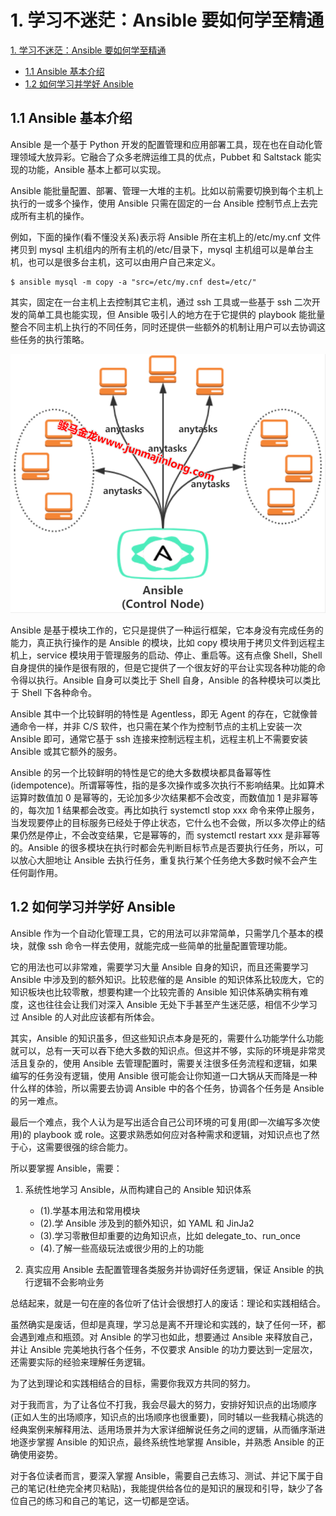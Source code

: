 # 1. 学习不迷茫：Ansible 要如何学至精通

[1. 学习不迷茫：Ansible 要如何学至精通](#1-学习不迷茫ansible-要如何学至精通)
  - [1.1 Ansible 基本介绍](#11-ansible-基本介绍)
  - [1.2 如何学习并学好 Ansible](#12-如何学习并学好-ansible)

## 1.1 Ansible 基本介绍

 Ansible 是一个基于 Python 开发的配置管理和应用部署工具，现在也在自动化管理领域大放异彩。它融合了众多老牌运维工具的优点，Pubbet 和 Saltstack 能实现的功能，Ansible 基本上都可以实现。

 Ansible 能批量配置、部署、管理一大堆的主机。比如以前需要切换到每个主机上执行的一或多个操作，使用 Ansible 只需在固定的一台 Ansible 控制节点上去完成所有主机的操作。

 例如，下面的操作(看不懂没关系)表示将 Ansible 所在主机上的/etc/my.cnf 文件拷贝到 mysql 主机组内的所有主机的/etc/目录下，mysql 主机组可以是单台主机，也可以是很多台主机，这可以由用户自己来定义。

```shell
$ ansible mysql -m copy -a "src=/etc/my.cnf dest=/etc/"
```

其实，固定在一台主机上去控制其它主机，通过 ssh 工具或一些基于 ssh 二次开发的简单工具也能实现，但 Ansible 吸引人的地方在于它提供的 playbook 能批量整合不同主机上执行的不同任务，同时还提供一些额外的机制让用户可以去协调这些任务的执行策略。

![img](images/Chapter01/1576393267029.png)

Ansible 是基于模块工作的，它只是提供了一种运行框架，它本身没有完成任务的能力，真正执行操作的是 Ansible 的模块，比如 copy 模块用于拷贝文件到远程主机上，service 模块用于管理服务的启动、停止、重启等。这有点像 Shell，Shell 自身提供的操作是很有限的，但是它提供了一个很友好的平台让实现各种功能的命令得以执行。Ansible 自身可以类比于 Shell 自身，Ansible 的各种模块可以类比于 Shell 下各种命令。

Ansible 其中一个比较鲜明的特性是 Agentless，即无 Agent 的存在，它就像普通命令一样，并非 C/S 软件，也只需在某个作为控制节点的主机上安装一次 Ansible 即可，通常它基于 ssh 连接来控制远程主机，远程主机上不需要安装 Ansible 或其它额外的服务。

Ansible 的另一个比较鲜明的特性是它的绝大多数模块都具备幂等性(idempotence)。所谓幂等性，指的是多次操作或多次执行不影响结果。比如算术运算时数值加 0 是幂等的，无论加多少次结果都不会改变，而数值加 1 是非幂等的，每次加 1 结果都会改变。再比如执行 systemctl stop xxx 命令来停止服务，当发现要停止的目标服务已经处于停止状态，它什么也不会做，所以多次停止的结果仍然是停止，不会改变结果，它是幂等的，而 systemctl restart xxx 是非幂等的。Ansible 的很多模块在执行时都会先判断目标节点是否要执行任务，所以，可以放心大胆地让 Ansible 去执行任务，重复执行某个任务绝大多数时候不会产生任何副作用。

## 1.2 如何学习并学好 Ansible

Ansible 作为一个自动化管理工具，它的用法可以非常简单，只需学几个基本的模块，就像 ssh 命令一样去使用，就能完成一些简单的批量配置管理功能。

它的用法也可以非常难，需要学习大量 Ansible 自身的知识，而且还需要学习 Ansible 中涉及到的额外知识。比较悲催的是 Ansible 的知识体系比较庞大，它的知识板块也比较零散，想要构建一个比较完善的 Ansible 知识体系确实稍有难度，这也往往会让我们对深入 Ansible 无处下手甚至产生迷茫感，相信不少学习过 Ansible 的人对此应该都有所体会。

其实，Ansible 的知识虽多，但这些知识点本身是死的，需要什么功能学什么功能就可以，总有一天可以吞下绝大多数的知识点。但这并不够，实际的环境是非常灵活且复杂的，使用 Ansible 去管理配置时，需要关注很多任务流程和逻辑，如果编写的任务没有逻辑，使用 Ansible 很可能会让你知道一口大锅从天而降是一种什么样的体验，所以需要去协调 Ansible 中的各个任务，协调各个任务是 Ansible 的另一难点。

最后一个难点，我个人认为是写出适合自己公司环境的可复用(即一次编写多次使用)的 playbook 或 role。这要求熟悉如何应对各种需求和逻辑，对知识点也了然于心，这需要很强的综合能力。

所以要掌握 Ansible，需要：

1. 系统性地学习 Ansible，从而构建自己的 Ansible 知识体系

   - (1).学基本用法和常用模块
   - (2).学 Ansible 涉及到的额外知识，如 YAML 和 JinJa2
   - (3).学习零散但却重要的边角知识点，比如 delegate_to、run_once
   - (4).了解一些高级玩法或很少用的上的功能

2. 真实应用 Ansible 去配置管理各类服务并协调好任务逻辑，保证 Ansible 的执行逻辑不会影响业务

总结起来，就是一句在座的各位听了估计会很想打人的废话：理论和实践相结合。

虽然确实是废话，但却是真理，学习总是离不开理论和实践的，缺了任何一环，都会遇到难点和瓶颈。对 Ansible 的学习也如此，想要通过 Ansible 来释放自己，并让 Ansible 完美地执行各个任务，不仅要求 Ansible 的功力要达到一定层次，还需要实际的经验来理解任务逻辑。

为了达到理论和实践相结合的目标，需要你我双方共同的努力。

对于我而言，为了让各位不打我，我会尽最大的努力，安排好知识点的出场顺序(正如人生的出场顺序，知识点的出场顺序也很重要)，同时辅以一些我精心挑选的经典案例来解释用法、适用场景并为大家详细解说任务之间的逻辑，从而循序渐进地逐步掌握 Ansible 的知识点，最终系统性地掌握 Ansible，并熟悉 Ansible 的正确使用姿势。

对于各位读者而言，要深入掌握 Ansible，需要自己去练习、测试、并记下属于自己的笔记(杜绝完全拷贝粘贴)，我能提供给各位的是知识的展现和引导，缺少了各位自己的练习和自己的笔记，这一切都是空话。
